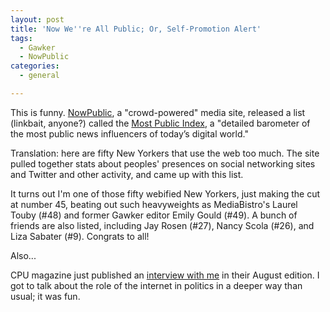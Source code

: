 ```yaml
---
layout: post
title: 'Now We''re All Public; Or, Self-Promotion Alert'
tags:
  - Gawker
  - NowPublic
categories:
  - general

---
```


This is funny. <a href="http://www.nowpublic.com/">NowPublic</a>, a "crowd-powered" media site, released a list (linkbait, anyone?) called the <a href="http://www.nowpublic.com/world/mostpublic-index">Most Public Index</a>, a "detailed barometer of the most public news influencers of today’s digital world."

Translation: here are fifty New Yorkers that use the web too much. The site pulled together stats about peoples' presences on social networking sites and Twitter and other activity, and came up with this list.

It turns out I'm one of those fifty webified New Yorkers, just making the cut at number 45, beating out such heavyweights as MediaBistro's Laurel Touby (#48) and former Gawker editor Emily Gould (#49). A bunch of friends are also listed, including Jay Rosen (#27), Nancy Scola (#26), and Liza Sabater (#9). Congrats to all!

Also...

CPU magazine just published an <a href="http://www.computerpoweruser.com/editorial/article.asp?article=articles%2Farchive%2Fc0808%2F63c08%2F63c08.asp">interview with me</a> in their August edition. I got to talk about the role of the internet in politics in a deeper way than usual; it was fun.
